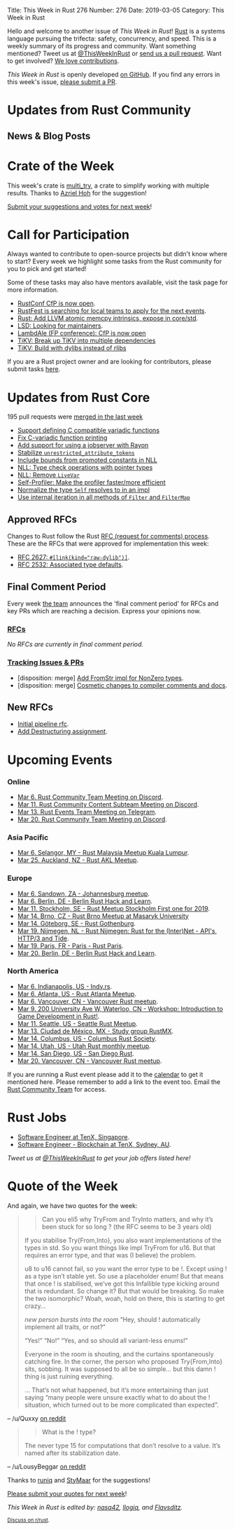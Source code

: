 Title: This Week in Rust 276
Number: 276
Date: 2019-03-05
Category: This Week in Rust

Hello and welcome to another issue of *This Week in Rust*!
[Rust](http://rust-lang.org) is a systems language pursuing the trifecta: safety, concurrency, and speed.
This is a weekly summary of its progress and community.
Want something mentioned? Tweet us at [@ThisWeekInRust](https://twitter.com/ThisWeekInRust) or [send us a pull request](https://github.com/cmr/this-week-in-rust).
Want to get involved? [We love contributions](https://github.com/rust-lang/rust/blob/master/CONTRIBUTING.md).

*This Week in Rust* is openly developed [on GitHub](https://github.com/cmr/this-week-in-rust).
If you find any errors in this week's issue, [please submit a PR](https://github.com/cmr/this-week-in-rust/pulls).

# Updates from Rust Community

## News & Blog Posts

# Crate of the Week

This week's crate is [multi_try](https://github.com/JoshMcguigan/multi_try), a crate to simplify working with multiple results. Thanks to [Azriel Hoh](https://users.rust-lang.org/t/crate-of-the-week/2704/495) for the suggestion!

[Submit your suggestions and votes for next week][submit_crate]!

[submit_crate]: https://users.rust-lang.org/t/crate-of-the-week/2704

# Call for Participation

Always wanted to contribute to open-source projects but didn't know where to start?
Every week we highlight some tasks from the Rust community for you to pick and get started!

Some of these tasks may also have mentors available, visit the task page for more information.

* [RustConf CfP is now open](https://cfp.rustconf.com/events/rustconf-2019).
* [RustFest is searching for local teams to apply for the next events](https://blog.rustfest.eu/call-for-teams).
* [Rust: Add LLVM atomic memcpy intrinsics, expose in core/std](https://github.com/rust-lang/rust/issues/58599).
* [LSD: Looking for maintainers](https://github.com/Peltoche/lsd/issues/131).
* [LambdAle (FP conference): CfP is now open](https://www.papercall.io/lambdale-2019)
* [TiKV: Break up TiKV into multiple dependencies](https://github.com/tikv/tikv/issues/4165)
* [TiKV: Build with dylibs instead of rlibs](https://github.com/tikv/tikv/issues/4151)

If you are a Rust project owner and are looking for contributors, please submit tasks [here][guidelines].

[guidelines]: https://users.rust-lang.org/t/twir-call-for-participation/4821

# Updates from Rust Core

195 pull requests were [merged in the last week][merged]

[merged]: https://github.com/search?q=is%3Apr+org%3Arust-lang+is%3Amerged+merged%3A2019-02-25..2019-03-04

* [Support defining C compatible variadic functions](https://github.com/rust-lang/rust/pull/57760)
* [Fix C-variadic function printing](https://github.com/rust-lang/rust/pull/58865)
* [Add support for using a jobserver with Rayon](https://github.com/rust-lang/rust/pull/56946)
* [Stabilize `unrestricted_attribute_tokens`](https://github.com/rust-lang/rust/pull/57367)
* [Include bounds from promoted constants in NLL](https://github.com/rust-lang/rust/pull/57202)
* [NLL: Type check operations with pointer types](https://github.com/rust-lang/rust/pull/58673)
* [NLL: Remove `LiveVar`](https://github.com/rust-lang/rust/pull/58505)
* [Self-Profiler: Make the profiler faster/more efficient](https://github.com/rust-lang/rust/pull/58425)
* [Normalize the type `Self` resolves to in an impl](https://github.com/rust-lang/rust/pull/58757)
* [Use internal iteration in all methods of `Filter` and `FilterMap`](https://github.com/rust-lang/rust/pull/58730)

## Approved RFCs

Changes to Rust follow the Rust [RFC (request for comments)
process](https://github.com/rust-lang/rfcs#rust-rfcs). These
are the RFCs that were approved for implementation this week:

* [RFC 2627: `#[link(kind="raw-dylib")]`](https://github.com/rust-lang/rfcs/pull/2627).
* [RFC 2532: Associated type defaults](https://github.com/rust-lang/rfcs/pull/2532).

## Final Comment Period

Every week [the team](https://www.rust-lang.org/team.html) announces the
'final comment period' for RFCs and key PRs which are reaching a
decision. Express your opinions now.

### [RFCs](https://github.com/rust-lang/rfcs/labels/final-comment-period)

*No RFCs are currently in final comment period.*

### [Tracking Issues & PRs](https://github.com/rust-lang/rust/labels/final-comment-period)

* [disposition: merge] [Add FromStr impl for NonZero types](https://github.com/rust-lang/rust/pull/58717).
* [disposition: merge] [Cosmetic changes to compiler comments and docs](https://github.com/rust-lang/rust/issues/58619).

## New RFCs

* [Initial pipeline rfc](https://github.com/rust-lang/rfcs/pull/2656).
* [Add Destructuring assignment](https://github.com/rust-lang/rfcs/pull/2649).

# Upcoming Events

### Online

* [Mar  6. Rust Community Team Meeting on Discord](https://discordapp.com/channels/442252698964721669/443773747350994945).
* [Mar 11. Rust Community Content Subteam Meeting on Discord](https://discordapp.com/channels/442252698964721669/443773747350994945).
* [Mar 13. Rust Events Team Meeting on Telegram](https://t.me/joinchat/EkKINhHCgZ9llzvPidOssA).
* [Mar 20. Rust Community Team Meeting on Discord](https://discordapp.com/channels/442252698964721669/443773747350994945).

### Asia Pacific

* [Mar  6. Selangor, MY - Rust Malaysia Meetup Kuala Lumpur](https://www.facebook.com/events/1128655260646848/).
* [Mar  25. Auckland, NZ - Rust AKL Meetup](https://www.meetup.com/rust-akl/events/259480499/).


### Europe

* [Mar  6. Sandown, ZA - Johannesburg meetup](https://www.meetup.com/Johannesburg-Rust-Meetup).
* [Mar  6. Berlin, DE - Berlin Rust Hack and Learn](https://www.meetup.com/opentechschool-berlin/events/rjgkhqyzfbjb/).
* [Mar 11. Stockholm, SE - Rust Meetup Stockholm First one for 2019](https://www.meetup.com/ruststhlm/events/259387426/).
* [Mar 14. Brno, CZ - Rust Brno Meetup at Masaryk University](https://rust-brno.github.io/)
* [Mar 14. Göteborg, SE - Rust Gothenburg](https://www.meetup.com/rustgbg/events/259386306/).
* [Mar 19. Nijmegen, NL - Rust Nijmegen: Rust for the (Inter)Net - API's, HTTP/3 and Tide](https://www.meetup.com/Rust-Nijmegen/events/258758167).
* [Mar 19. Paris, FR - Paris - Rust Paris](http://www.meetup.com/Rust-Paris).
* [Mar 20. Berlin, DE - Berlin Rust Hack and Learn](https://www.meetup.com/find/events/?allMeetups=false&keywords=Rust+Hack+and+Learn+OpenTechSchool&radius=25&userFreeform=Berlin%2C+Germany&mcName=Berlin%2C+DE&eventFilter=all).

### North America

* [Mar  6. Indianapolis, US - Indy.rs](https://www.meetup.com/indyrs/events/mffbtpyzfbjb/).
* [Mar  6. Atlanta, US - Rust Atlanta Meetup](https://www.meetup.com/Rust-ATL/events/cbcmbqyzfbjb/).
* [Mar  6. Vancouver, CN - Vancouver Rust meetup](https://www.meetup.com/Vancouver-Rust/events/hkllqqyzfbjb/).
* [Mar  9. 200 University Ave W, Waterloo, CN - Workshop: Introduction to Game Development in Rust!](https://www.meetup.com/Rust-KW/events/259335419/).
* [Mar 11. Seattle, US - Seattle Rust Meetup](https://www.meetup.com/Seattle-Rust-Meetup/events/nzfspqyzfbpb/).
* [Mar 13. Ciudad de México, MX - Study group RustMX](https://www.meetup.com/Rust-MX/events/259473143/).
* [Mar 14. Columbus, US - Columbus Rust Society](https://www.meetup.com/columbus-rs/events/dbcfrpyzfbsb/).
* [Mar 14. Utah, US - Utah Rust monthly meetup](https://www.meetup.com/utahrust/events/258703993/).
* [Mar 14. San Diego, US - San Diego Rust](http://meetu.ps/c/2vF0G/4DXV4/a).
* [Mar 20. Vancouver, CN - Vancouver Rust meetup](https://www.meetup.com/Vancouver-Rust/events/).

If you are running a Rust event please add it to the [calendar] to get
it mentioned here. Please remember to add a link to the event too.
Email the [Rust Community Team][community] for access.

[calendar]: https://www.google.com/calendar/embed?src=apd9vmbc22egenmtu5l6c5jbfc%40group.calendar.google.com
[community]: mailto:community-team@rust-lang.org

# Rust Jobs

* [Software Engineer at TenX, Singapore](https://tenx.workable.com/jobs/689264).
* [Software Engineer - Blockchain at TenX, Sydney, AU](https://tenx.workable.com/jobs/689268).

*Tweet us at [@ThisWeekInRust](https://twitter.com/ThisWeekInRust) to get your job offers listed here!*

# Quote of the Week

And again, we have two quotes for the week:

> > Can you eli5 why TryFrom and TryInto matters, and why it’s been stuck for so long ? (the RFC seems to be 3 years old)
>
> If you stabilise Try{From,Into}, you also want implementations of the types in std. So you want things like impl TryFrom<u8> for u16. But that requires an error type, and that was (I believe) the problem.
>
> u8 to u16 cannot fail, so you want the error type to be !. Except using ! as a type isn’t stable yet. So use a placeholder enum! But that means that once ! is stabilised, we’ve got this Infallible type kicking around that is redundant. So change it? But that would be breaking. So make the two isomorphic? Woah, woah, hold on there, this is starting to get crazy…
>
> *new person bursts into the room* “Hey, should ! automatically implement all traits, or not?”
>
> “Yes!” “No!” “Yes, and so should all variant-less enums!”
>
> Everyone in the room is shouting, and the curtains spontaneously catching fire. In the corner, the person who proposed Try{From,Into} sits, sobbing. It was supposed to all be so simple… but this damn ! thing is just ruining everything.
>
> … That’s not what happened, but it’s more entertaining than just saying “many people were unsure exactly what to do about the ! situation, which turned out to be more complicated than expected”.

– /u/Quxxy [on reddit](https://www.reddit.com/r/rust/comments/avbkts/this_week_in_rust_275/ehe2kre/?context=1)

> > What is the ! type?
>
> The never type 15 for computations that don’t resolve to a value. It’s named after its stabilization date.

– /u/LousyBeggar [on reddit](https://www.reddit.com/r/rust/comments/avbkts/this_week_in_rust_275/ehe50oj/)

Thanks to [runiq](https://users.rust-lang.org/t/twir-quote-of-the-week/328/625) and [StyMaar](https://users.rust-lang.org/t/twir-quote-of-the-week/328/626) for the suggestions!

[Please submit your quotes for next week](http://users.rust-lang.org/t/twir-quote-of-the-week/328)!

*This Week in Rust is edited by: [nasa42](https://github.com/nasa42), [llogiq](https://github.com/llogiq), and [Flavsditz](https://github.com/Flavsditz).*

<small>[Discuss on r/rust]().</small>
